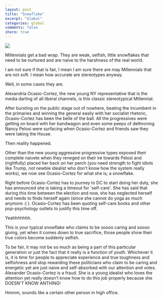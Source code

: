 ```yaml
---
layout: post
title: "Snowflake"
excerpt: "Global"
categories: global
comments: false
share: true
---
```




![](https://cdn01.dailycaller.com/wp-content/uploads/2018/12/aoc-2-e1543854925340.jpg)




Millennials get a bad wrap. They are weak, selfish, little snowflakes that need to be nurtured and are naive to the harshness of the real world.


I am not sure if that is fair, I mean I am sure there are may Millennials that are not soft. I mean how accurate are stereotypes anyway.



Well, in some cases they are.


Alexandria Ocasio-Cortez, the new young NY representative that is the media darling of all liberal channels, is this classic stereotypical Millennial.



After bursting on the public stage out of nowhere, beating the incumbent in the primaries and winning the general easily with her socialist rhetoric, Ocasio-Cortez has been the belle of the ball. All the progressives were getting on board with her bandwagon and even some peeps of dethroning Nancy Pelosi were surfacing when Ocasio-Cortez and friends saw they were taking the House.


Then reality happened.

Other than the new young aggressive progressive types exposed their complete naivete when they reneged on their ire towards Pelosi and (rightfully) placed her back on her perch (you need strength to fight idiots like Trump, not newbie idealist who don't know how the system really works), we now see Ocasio-Cortez for what she is; a snowflake.



Right before Ocasio-Cortez has to journey to DC to start doing her duty, she has announced she is taking a timeout for 'self-care'. She has said that during this time between the election and now, she has neglected herself and needs to finds herself again (since she cannot do yoga as much anymore :( ). Ocasio-Cortez has been quoting self-care books and other pop-psychology outlets to justify this time off.



Yeahhhhhhh.




This is your typical snowflake who claims to be soooo caring and soooo giving, yet when it comes down to true sacrifice, those people show their true colors become suddenly selfish.


To be fair, it may not be so much as being a part of this particular generation or just the fact that it really is a function of youth. Whichever it is, it is time for people to appreciate experience and true toughness and selfishness and stop rewarding these politicians who claim to be caring and energetic yet are just naive and self-absorbed with our attention and votes. Alexander Ocasio-Cortez is a fraud. She is a young idealist who loves the attention yet really doesn't know how to do this job properly because she DOESN'T KNOW ANTHING!


Hmmm, sounds like a certain other person in high office. 





